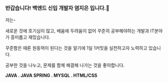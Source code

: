 ### 반갑습니다! 백엔드 신입 개발자 염지은 입니다.🤗

저는-

새로운 것에 호기심이 많고, 배움에 두려움이 없어 꾸준히 공부해야하는 개발과 IT분야가 흥미롭고 재밌습니다.


꾸준함은 때론 원동력이 된다는 것을 알기에 1일 1커밋을 실천하고자 노력하고 있습니다.


공부한 것을 나누고, 문제를 함께 해결해 나가는 것을 좋아합니다.



**JAVA . JAVA SPRING . MYSQL . HTML/CSS**
